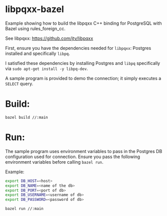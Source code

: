 # libpqxx-bazel

Example showing how to build the libpqxx C++ binding for PostgreSQL with Bazel using rules_foreign_cc.

See libpqxx: https://github.com/jtv/libpqxx

First, ensure you have the dependencies needed for `libpqxx`: Postgres installed and specifically `libpq`.

I satisfied these dependencies by installing Postgres and `libpq` specifically via `sudo apt-get install -y libpq-dev`.

A sample program is provided to demo the connection; it simply executes a `SELECT` query.

# Build:

`bazel build //:main`

# Run:

The sample program uses environment variables to pass in the Postgres DB configuration used for connection. Ensure you
pass the following environment variables before calling `bazel run`.

Example:

```bash
export DB_HOST=<host>
export DB_NAME=<name of the db>
export DB_PORT=<port of db>
export DB_USERNAME=<username of db>
export DB_PASSWORD=<password of db>
```

`bazel run //:main`